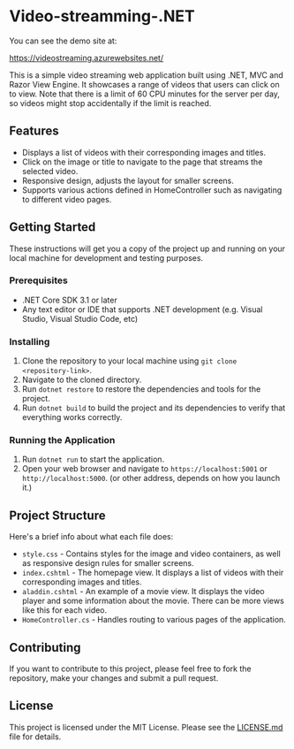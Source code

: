 # Video-streamming-.NET

You can see the demo site at:

https://videostreaming.azurewebsites.net/

This is a simple video streaming web application built using .NET, MVC and Razor View Engine. It showcases a range of videos that users can click on to view. Note that there is a limit of 60 CPU minutes for the server per day, so videos might stop accidentally if the limit is reached.

## Features

- Displays a list of videos with their corresponding images and titles.
- Click on the image or title to navigate to the page that streams the selected video.
- Responsive design, adjusts the layout for smaller screens.
- Supports various actions defined in HomeController such as navigating to different video pages.

## Getting Started

These instructions will get you a copy of the project up and running on your local machine for development and testing purposes.

### Prerequisites

- .NET Core SDK 3.1 or later
- Any text editor or IDE that supports .NET development (e.g. Visual Studio, Visual Studio Code, etc)

### Installing

1. Clone the repository to your local machine using `git clone <repository-link>`.
2. Navigate to the cloned directory.
3. Run `dotnet restore` to restore the dependencies and tools for the project.
4. Run `dotnet build` to build the project and its dependencies to verify that everything works correctly.

### Running the Application

1. Run `dotnet run` to start the application.
2. Open your web browser and navigate to `https://localhost:5001` or `http://localhost:5000`. (or other address, depends on how you launch it.)

## Project Structure

Here's a brief info about what each file does:

- `style.css` - Contains styles for the image and video containers, as well as responsive design rules for smaller screens.
- `index.cshtml` - The homepage view. It displays a list of videos with their corresponding images and titles.
- `aladdin.cshtml` - An example of a movie view. It displays the video player and some information about the movie. There can be more views like this for each video.
- `HomeController.cs` - Handles routing to various pages of the application.

## Contributing

If you want to contribute to this project, please feel free to fork the repository, make your changes and submit a pull request.

## License

This project is licensed under the MIT License. Please see the [LICENSE.md](LICENSE.md) file for details.
